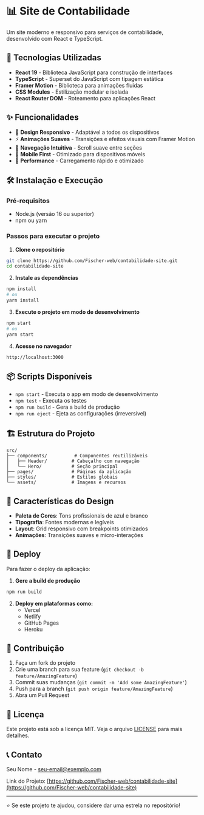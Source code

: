# 📊 Site de Contabilidade

Um site moderno e responsivo para serviços de contabilidade, desenvolvido com React e TypeScript.

## 🚀 Tecnologias Utilizadas

- **React 19** - Biblioteca JavaScript para construção de interfaces
- **TypeScript** - Superset do JavaScript com tipagem estática
- **Framer Motion** - Biblioteca para animações fluidas
- **CSS Modules** - Estilização modular e isolada
- **React Router DOM** - Roteamento para aplicações React

## ✨ Funcionalidades

- 🎨 **Design Responsivo** - Adaptável a todos os dispositivos
- ⚡ **Animações Suaves** - Transições e efeitos visuais com Framer Motion
- 🧭 **Navegação Intuitiva** - Scroll suave entre seções
- 📱 **Mobile First** - Otimizado para dispositivos móveis
- 🎯 **Performance** - Carregamento rápido e otimizado

## 🛠️ Instalação e Execução

### Pré-requisitos
- Node.js (versão 16 ou superior)
- npm ou yarn

### Passos para executar o projeto

1. **Clone o repositório**
```bash
git clone https://github.com/Fischer-web/contabilidade-site.git
cd contabilidade-site
```

2. **Instale as dependências**
```bash
npm install
# ou
yarn install
```

3. **Execute o projeto em modo de desenvolvimento**
```bash
npm start
# ou
yarn start
```

4. **Acesse no navegador**
```
http://localhost:3000
```

## 📦 Scripts Disponíveis

- `npm start` - Executa o app em modo de desenvolvimento
- `npm test` - Executa os testes
- `npm run build` - Gera a build de produção
- `npm run eject` - Ejeta as configurações (irreversível)

## 🏗️ Estrutura do Projeto

```
src/
├── components/          # Componentes reutilizáveis
│   ├── Header/         # Cabeçalho com navegação
│   └── Hero/           # Seção principal
├── pages/              # Páginas da aplicação
├── styles/             # Estilos globais
└── assets/             # Imagens e recursos
```

## 🎨 Características do Design

- **Paleta de Cores**: Tons profissionais de azul e branco
- **Tipografia**: Fontes modernas e legíveis
- **Layout**: Grid responsivo com breakpoints otimizados
- **Animações**: Transições suaves e micro-interações

## 🚀 Deploy

Para fazer o deploy da aplicação:

1. **Gere a build de produção**
```bash
npm run build
```

2. **Deploy em plataformas como:**
   - Vercel
   - Netlify
   - GitHub Pages
   - Heroku

## 🤝 Contribuição

1. Faça um fork do projeto
2. Crie uma branch para sua feature (`git checkout -b feature/AmazingFeature`)
3. Commit suas mudanças (`git commit -m 'Add some AmazingFeature'`)
4. Push para a branch (`git push origin feature/AmazingFeature`)
5. Abra um Pull Request

## 📄 Licença

Este projeto está sob a licença MIT. Veja o arquivo [LICENSE](LICENSE) para mais detalhes.

## 📞 Contato

Seu Nome - [seu-email@exemplo.com](mailto:seu-email@exemplo.com)

Link do Projeto: [https://github.com/Fischer-web/contabilidade-site](https://github.com/Fischer-web/contabilidade-site)

---

⭐ Se este projeto te ajudou, considere dar uma estrela no repositório!

